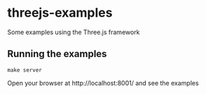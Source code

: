 threejs-examples
================

Some examples using the Three.js framework

## Running the examples

	make server

Open your browser at http://localhost:8001/ and see the examples
